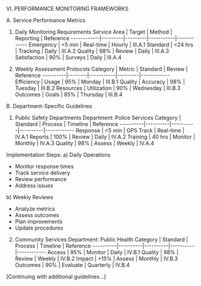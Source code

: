 VI. PERFORMANCE MONITORING FRAMEWORKS

A. Service Performance Metrics

1. Daily Monitoring Requirements
Service Area | Target | Method | Reporting | Reference
------------|---------|---------|-----------|------------
Emergency | <5 min | Real-time | Hourly | III.A.1
Standard | <24 hrs | Tracking | Daily | III.A.2
Quality | 98% | Review | Daily | III.A.3
Satisfaction | 90% | Surveys | Daily | III.A.4

2. Weekly Assessment Protocols
Category | Metric | Standard | Review | Reference
----------|--------|-----------|---------|------------
Efficiency | Usage | 95% | Monday | III.B.1
Quality | Accuracy | 98% | Tuesday | III.B.2
Resources | Utilization | 90% | Wednesday | III.B.3
Outcomes | Goals | 85% | Thursday | III.B.4

B. Department-Specific Guidelines

1. Public Safety Departments
Department: Police Services
Category | Standard | Process | Timeline | Reference
----------|----------|----------|----------|------------
Response | <5 min | GPS Track | Real-time | IV.A.1
Reports | 100% | Review | Daily | IV.A.2
Training | 40 hrs | Monitor | Monthly | IV.A.3
Quality | 98% | Assess | Weekly | IV.A.4

Implementation Steps:
a) Daily Operations
   - Monitor response times
   - Track service delivery
   - Review performance
   - Address issues

b) Weekly Reviews
   - Analyze metrics
   - Assess outcomes
   - Plan improvements
   - Update procedures

2. Community Services
Department: Public Health
Category | Standard | Process | Timeline | Reference
----------|----------|----------|----------|------------
Access | 95% | Monitor | Daily | IV.B.1
Quality | 98% | Review | Weekly | IV.B.2
Impact | +15% | Assess | Monthly | IV.B.3
Outcomes | 90% | Evaluate | Quarterly | IV.B.4

[Continuing with additional guidelines...]
